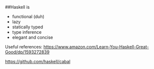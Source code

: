 ##Haskell is
- functional (duh)
- lazy
- statically typed
- type inference
- elegant and concise

Useful references:
https://www.amazon.com/Learn-You-Haskell-Great-Good/dp/1593272839

https://github.com/haskell/cabal
